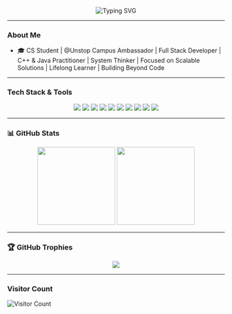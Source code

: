 <!-- Profile Banner (optional) -->
<p align="center">
<img src="https://readme-typing-svg.demolab.com?font=Fira+Code&size=28&pause=1000&color=FFFFFF&width=435&lines=Hi+%F0%9F%91%8B+I'm+Saurabh;" alt="Typing SVG" />


</p>

---

###  About Me
- 🎓 CS Student | @Unstop Campus Ambassador | Full Stack Developer | C++ & Java Practitioner | System Thinker | Focused on Scalable Solutions | Lifelong Learner | Building Beyond Code

---

### Tech Stack & Tools

<div align="center">
  
<!-- Languages -->
<img src="https://img.shields.io/badge/C%2B%2B-00599C?style=for-the-badge&logo=c%2B%2B&logoColor=white" />
<img src="https://img.shields.io/badge/JavaScript-efd81d?style=for-the-badge&logo=javascript&logoColor=black" />
<img src="https://img.shields.io/badge/Python-3670A0?style=for-the-badge&logo=python&logoColor=white" />

<!-- Web -->
<img src="https://img.shields.io/badge/HTML-E44D26?style=for-the-badge&logo=html5&logoColor=white" />
<img src="https://img.shields.io/badge/CSS-1572B6?style=for-the-badge&logo=css3&logoColor=white" />
<img src="https://img.shields.io/badge/React-20232A?style=for-the-badge&logo=react&logoColor=61DAFB" />

<!-- Tools -->
<img src="https://img.shields.io/badge/Git-F05032?style=for-the-badge&logo=git&logoColor=white" />
<img src="https://img.shields.io/badge/Firebase-FFCA28?style=for-the-badge&logo=firebase&logoColor=black" />
<img src="https://img.shields.io/badge/Vercel-000?style=for-the-badge&logo=vercel&logoColor=white" />
<img src="https://img.shields.io/badge/VScode-0078d7?style=for-the-badge&logo=visual-studio-code&logoColor=white" />

</div>

---

### 📊 GitHub Stats

<div align="center">
  <img src="https://github-readme-stats.vercel.app/api?username=ssofficialgithub14&show_icons=true&theme=tokyonight" height="180" />
  <img src="https://github-readme-streak-stats.herokuapp.com/?user=ssofficialgithub14&theme=tokyonight" height="180"/>
</div>

---

### 🏆 GitHub Trophies
<p align="center">
  <img src="https://github-profile-trophy.vercel.app/?username=ssofficialgithub14&theme=onedark&no-frame=true&no-bg=true&margin-w=4" />
</p>

---

### Visitor Count
![Visitor Count](https://komarev.com/ghpvc/?username=ssofficialgithub14&label=Visitors&color=0e75b6&style=flat)
